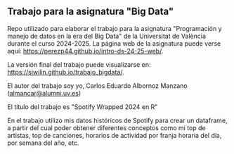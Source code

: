 
## Trabajo para la asignatura "Big Data"



Repo utilizado para elaborar el trabajo para la asignatura "Programación y manejo de datos en la era del Big Data" de la Universitat de València durante el curso 2024-2025. La página web de la asignatura puede verse aquí: <https://perezp44.github.io/intro-ds-24-25-web/>.

La versión final del trabajo puede visualizarse en: <https://siwilin.github.io/trabajo_bigdata/>. 

El autor del trabajo soy yo, Carlos Eduardo Albornoz Manzano (almancar@alumni.uv.es)

El título del trabajo es "Spotify Wrapped 2024 en R"  

En el trabajo utilizo mis datos históricos de Spotify para crear un dataframe, a partir del cual poder obtener diferentes conceptos como mi top de artistas, top de canciones, horarios de actividad por franja horaria del día, por semana del año, etc.



